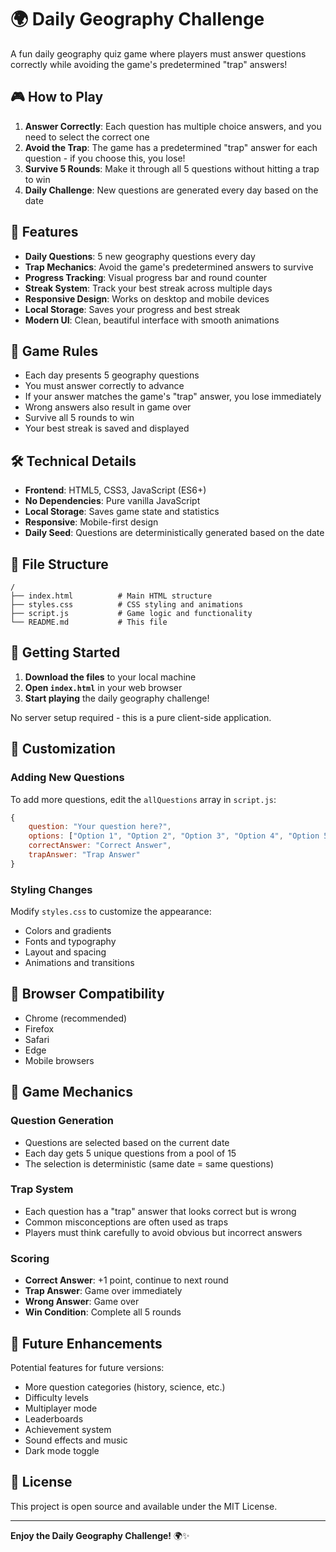 # 🌍 Daily Geography Challenge

A fun daily geography quiz game where players must answer questions correctly while avoiding the game's predetermined "trap" answers!

## 🎮 How to Play

1. **Answer Correctly**: Each question has multiple choice answers, and you need to select the correct one
2. **Avoid the Trap**: The game has a predetermined "trap" answer for each question - if you choose this, you lose!
3. **Survive 5 Rounds**: Make it through all 5 questions without hitting a trap to win
4. **Daily Challenge**: New questions are generated every day based on the date

## 🚀 Features

- **Daily Questions**: 5 new geography questions every day
- **Trap Mechanics**: Avoid the game's predetermined answers to survive
- **Progress Tracking**: Visual progress bar and round counter
- **Streak System**: Track your best streak across multiple days
- **Responsive Design**: Works on desktop and mobile devices
- **Local Storage**: Saves your progress and best streak
- **Modern UI**: Clean, beautiful interface with smooth animations

## 🎯 Game Rules

- Each day presents 5 geography questions
- You must answer correctly to advance
- If your answer matches the game's "trap" answer, you lose immediately
- Wrong answers also result in game over
- Survive all 5 rounds to win
- Your best streak is saved and displayed

## 🛠️ Technical Details

- **Frontend**: HTML5, CSS3, JavaScript (ES6+)
- **No Dependencies**: Pure vanilla JavaScript
- **Local Storage**: Saves game state and statistics
- **Responsive**: Mobile-first design
- **Daily Seed**: Questions are deterministically generated based on the date

## 📁 File Structure

```
/
├── index.html          # Main HTML structure
├── styles.css          # CSS styling and animations
├── script.js           # Game logic and functionality
└── README.md           # This file
```

## 🚀 Getting Started

1. **Download the files** to your local machine
2. **Open `index.html`** in your web browser
3. **Start playing** the daily geography challenge!

No server setup required - this is a pure client-side application.

## 🎨 Customization

### Adding New Questions

To add more questions, edit the `allQuestions` array in `script.js`:

```javascript
{
    question: "Your question here?",
    options: ["Option 1", "Option 2", "Option 3", "Option 4", "Option 5"],
    correctAnswer: "Correct Answer",
    trapAnswer: "Trap Answer"
}
```

### Styling Changes

Modify `styles.css` to customize the appearance:
- Colors and gradients
- Fonts and typography
- Layout and spacing
- Animations and transitions

## 📱 Browser Compatibility

- Chrome (recommended)
- Firefox
- Safari
- Edge
- Mobile browsers

## 🎯 Game Mechanics

### Question Generation
- Questions are selected based on the current date
- Each day gets 5 unique questions from a pool of 15
- The selection is deterministic (same date = same questions)

### Trap System
- Each question has a "trap" answer that looks correct but is wrong
- Common misconceptions are often used as traps
- Players must think carefully to avoid obvious but incorrect answers

### Scoring
- **Correct Answer**: +1 point, continue to next round
- **Trap Answer**: Game over immediately
- **Wrong Answer**: Game over
- **Win Condition**: Complete all 5 rounds

## 🔮 Future Enhancements

Potential features for future versions:
- More question categories (history, science, etc.)
- Difficulty levels
- Multiplayer mode
- Leaderboards
- Achievement system
- Sound effects and music
- Dark mode toggle

## 📄 License

This project is open source and available under the MIT License.

---

**Enjoy the Daily Geography Challenge!** 🌍✨ 
